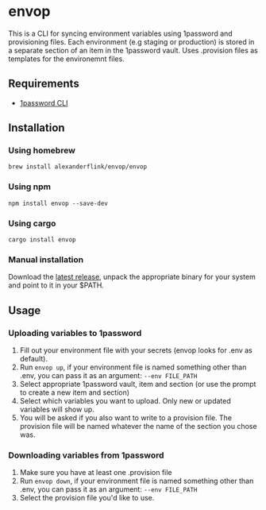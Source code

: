# envop
This is a CLI for syncing environment variables using 1password and provisioning files. Each environment (e.g staging or production) is stored in a separate section of an item in the 1password vault. Uses .provision files as templates for the environemnt files.

## Requirements
- [1password CLI](https://1password.com/downloads/command-line/)

## Installation
### Using homebrew
`brew install alexanderflink/envop/envop`

### Using npm
`npm install envop --save-dev`

### Using cargo
`cargo install envop`

### Manual installation
Download the [latest release](https://github.com/alexanderflink/envop/releases), unpack the appropriate binary for your system and point to it in your $PATH.

## Usage
### Uploading variables to 1password
1. Fill out your environment file with your secrets (envop looks for .env as default).
2. Run `envop up`, if your environment file is named something other than .env, you can pass it as an argument: `--env FILE_PATH`
3. Select appropriate 1password vault, item and section (or use the prompt to create a new item and section)
4. Select which variables you want to upload. Only new or updated variables will show up.
5. You will be asked if you also want to write to a provision file. The provision file will be named whatever the name of the section you chose was.

### Downloading variables from 1password
1. Make sure you have at least one .provision file
2. Run `envop down`, if your environment file is named something other than .env, you can pass it as an argument: `--env FILE_PATH`
3. Select the provision file you'd like to use.
